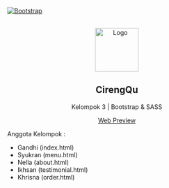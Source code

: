 [![Bootstrap][Bootstrap.com]][Bootstrap-url]

<!-- PROJECT LOGO -->
<br />
<div align="center">
  <a href="https://github.com/nellaadrs/Kel3_BootstrapSASS">
    <img src="https://cdn.discordapp.com/attachments/875383813411311627/1154626194134806598/CirengQu_Logo2.png" alt="Logo" width="100" height="100">
  </a>

  <h2 align="center">CirengQu</h2>
  <p align="center">Kelompok 3 | Bootstrap & SASS</p>
  <a href="https://nellaadrs.github.io/Kel3_BootstrapSASS/index.html" target="_blank" align="center">Web Preview</a>
  <br>
</div>

<div>
  <p>Anggota Kelompok :</p>
  <ul> 
    <li>Gandhi (index.html) </li>
    <li>Syukran (menu.html)</li>
    <li>Nella (about.html)</li>
    <li>Ikhsan (testimonial.html)</li>
    <li>Khrisna (order.html)</li>
  </ul>
</div>

[Bootstrap.com]: https://img.shields.io/badge/Bootstrap-563D7C?style=for-the-badge&logo=bootstrap&logoColor=white
[Bootstrap-url]: https://getbootstrap.com
